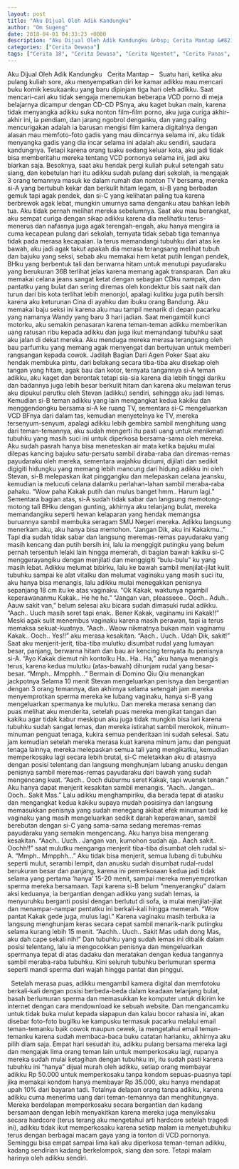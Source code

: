 ```yaml
---
layout: post
title: "Aku Dijual Oleh Adik Kandungku"
author: "Om Sugeng"
date: 2018-04-01 04:33:23 +0000
description: "Aku Dijual Oleh Adik Kandungku &nbsp; Cerita Mantap &#8211;\u00a0 \u00a0Suatu hari, ketika aku pulang kuliah sore, aku menyempatkan diri ke kamar adikku mau mencari buku komik kesukaanku yang baru dipinjam tig..."
categories: ["Cerita Dewasa"]
tags: ["Cerita 18", "Cerita Dewasa", "Cerita Ngentot", "Cerita Panas", "Cerita Pemerkosaan"]
---
```



Aku Dijual Oleh Adik Kandungku
&nbsp;
Cerita Mantap &#8211;   Suatu hari, ketika aku pulang kuliah sore, aku menyempatkan diri ke kamar adikku mau mencari buku komik kesukaanku yang baru dipinjam tiga hari oleh adikku. Saat mencari-cari aku tidak sengaja menemukan beberapa VCD porno di meja belajarnya dicampur dengan CD-CD PSnya, aku kaget bukan main, karena tidak menyangka adikku suka nonton film-film porno, aku juga curiga akhir-akhir ini, ia pendiam, dan jarang ngobrol denganku, dan yang paling mencurigakan adalah ia barusan mengisi film kamera digitalnya dengan alasan mau memfoto-foto gadis yang mau diincarnya selama ini, aku tidak menyangka gadis yang dia incar selama ini adalah aku sendiri, saudara kandungnya. Tetapi karena orang tuaku sedang keluar kota, aku jadi tidak bisa memberitahu mereka tentang VCD pornonya selama ini, jadi aku biarkan saja.
Besoknya, saat aku hendak pergi kuliah pukul setengah satu siang, dan kebetulan hari itu adikku sudah pulang dari sekolah, ia mengajak 3 orang temannya masuk ke dalam rumah dan nonton TV bersama, mereka si-A yang bertubuh kekar dan berkulit hitam legam, si-B yang berbadan gemuk tapi agak pendek, dan si-C yang kelihatan paling tua karena berbrewok agak lebat, mungkin umurnya sama denganku atau bahkan lebih tua. Aku tidak pernah melihat mereka sebelumnya.
Saat aku mau berangkat, aku sempat curiga dengan sikap adikku karena dia melihatku terus-menerus dan nafasnya juga agak terengah-engah, aku hanya mengira ia cuma kecapean pulang dari sekolah, ternyata tidak sebab tiga temannya tidak pada merasa kecapaian. Ia terus memandangi tubuhku dari atas ke bawah, aku jadi agak takut apakah dia merasa terangsang melihat tubuh dan bajuku yang seksi, sebab aku memakai hem ketat putih lengan pendek, BHku yang berbentuk tali dan berwarna hitam untuk menutupi payudaraku yang berukuran 36B terlihat jelas karena memang agak transparan. Dan aku memakai celana jeans sangat ketat dengan sebagian CDku nampak, dan pantatku yang bulat dan sering diremas oleh kondektur bis saat naik dan turun dari bis kota terlihat lebih menonjol, apalagi kulitku juga putih bersih karena aku keturunan Cina di ayahku dan ibuku orang Bandung.
Aku memakai baju seksi ini karena aku mau tampil menarik di depan pacarku yang namanya Wandy yang baru 3 hari jadian. Saat mengambil kunci motorku, aku semakin penasaran karena teman-teman adikku memberikan uang ratusan ribu kepada adikku dan juga ikut memandangi tubuhku saat aku jalan di dekat mereka. Aku menduga mereka merasa terangsang oleh bau parfumku yang memang agak menyengat dan bertujuan untuk memberi rangsangan kepada cowok. Jadilah Bagian Dari Agen Poker
Saat aku hendak membuka pintu, dari belakang secara tiba-tiba aku disekap oleh tangan yang hitam, agak bau dan kotor, ternyata tangannya si-A teman adikku, aku kaget dan berontak tetapi sia-sia karena dia lebih tinggi dariku dan badannya juga lebih besar berkulit hitam dan karena aku melawan terus aku dipukul perutku oleh Stevan (adikku) sendiri, sehingga aku jadi lemas. Kemudian si-B teman adikku yang lain mengangkat kedua kakiku dan menggendongku bersama si-A ke ruang TV, sementara si-C mengeluarkan VCD BFnya dari dalam tas, kemudian menyetelnya ke TV, mereka tersenyum-senyum, apalagi adikku lebih gembira sambil menghitung uang dari teman-temannya, aku sudah mengerti itu pasti uang untuk menikmati tubuhku yang masih suci ini untuk diperkosa bersama-sama oleh mereka.
Aku sudah pasrah hanya bisa meneteskan air mata ketika bajuku mulai dilepas kancing bajuku satu-persatu sambil diraba-raba dan diremas-remas payudaraku oleh mereka, sementara wajahku diciumi, dijilati dan sedikit digigiti hidungku yang memang lebih mancung dari hidung adikku ini oleh Stevan, si-B melepaskan ikat pinggangku dan melepaskan celana jeansku, kemudian ia melucuti celana dalamku perlahan-lahan sambil meraba-raba pahaku.
“Wow paha Kakak putih dan mulus banget hmm.. Harum lagi.”
Sementara bagian atas, si-A sudah tidak sabar dan langsung memotong-motong tali BHku dengan gunting, akhirnya aku telanjang bulat, mereka memandangiku seperti hewan kelaparan yang hendak memangsa buruannya sambil membuka seragam SMU Negeri mereka. Adikku langsung menerkam aku, aku hanya bisa memohon.
“Jangan Dik, aku ini Kakakmu..”
Tapi dia sudah tidak sabar dan langsung meremas-remas payudaraku yang masih kencang dan putih bersih ini, lalu ia menggigit putingku yang belum pernah tersentuh lelaki lain hingga memerah, di bagian bawah kakiku si-C menggerayangiku dengan menjilati dan menggigiti “bulu-bulu” ku yang masih lebat.
Adikku melumat bibirku, lalu ke bawah sambil menjilat-jilat kulit tubuhku sampai ke alat vitalku dan melumat vaginaku yang masih suci itu, aku hanya bisa menangis, lalu adikku mulai menegakkan penisnya sepanjang 18 cm itu ke atas vaginaku.
“Ok Kakak, waktunya ngambil keperawananmu Kakak.. He he he.”
“Jangan van, pleasseee.. Ooch.. Aduh.. Aauw sakit van,” belum selesai aku bicara sudah dimasuki rudal adikku.
“Aach.. Uuch masih seret tapi enak.. Bener Kakak, vaginamu ini Kakak!!”
Meski agak sulit menembus vaginaku karena masih perawan, tapi ia terus memaksa sekuat-kuatnya.
“Aach.. Waow nikmatnya bukan main vaginamu Kakak.. Ooch.. Yes!!” aku merasa kesakitan.
“Aach.. Uuch.. Udah Dik, sakit!”
Saat aku menjerit-jerit, tiba-tiba mulutku disumbat rudal yang lumayan besar, panjang, berwarna hitam dan bau air kencing ternyata itu penisnya si-A.
“Ayo Kakak diemut nih kontolku Ha.. Ha.. Ha,” aku hanya menangis terus, karena kedua mulutku (atas-bawah) dihunjam rudal yang besar-besar.
“Mmph.. Mmpphh…” Bermain di Domino Qiu Qiu menangkan jackpotnya
Selama 10 menit Stevan mengeluarkan penisnya dan bergantian dengan 3 orang temannya, dan akhirnya selama setengah jam mereka menyemprotkan sperma mereka ke lubang vaginaku, hanya si-B yang mengeluarkan spermanya ke mulutku. Dan mereka merasa senang dan puas melihat aku menderita, setelah puas mereka mengikat tangan dan kakiku agar tidak kabur meskipun aku juga tidak mungkin bisa lari karena tubuhku sudah sangat lemas, dan mereka istirahat sambil merokok, minum-minuman penguat tenaga, kukira semua penderitaan ini sudah selesai.
Satu jam kemudian setelah mereka merasa kuat karena minum jamu dan penguat tenaga lainnya, mereka melepaskan semua tali yang mengikatku, kemudian memperkosaku lagi secara lebih brutal, si-C meletakkan aku di atasnya dengan posisi telentang dan langsung menghunjam lubang anusku dengan penisnya sambil meremas-remas payudaraku dari bawah yang sudah mengencang kuat.
“Aach.. Ooch duburmu seret Kakak, tapi wuenak tenan.”
Aku hanya dapat menjerit kesakitan sambil menangis.
“Aach.. Jangan.. Ooch.. Sakit Mas.”
Lalu adikku menghampiriku, dia berada tepat di atasku dan mengangkat kedua kakiku supaya mudah posisinya dan langsung memasukkan penisnya yang sudah menegang akibat efek minuman tadi ke vaginaku yang masih mengeluarkan sedikit darah keperawanan, sambil berebutan dengan si-C yang sama-sama sedang meremas-remas payudaraku yang semakin mengencang. Aku hanya bisa mengerang kesakitan.
“Aach.. Uuch.. Jangan van, kumohon sudah aja.. Aach sakit.. Oochh!!” saat mulutku menganga menjerit tiba-tiba disumbat oleh rudal si-A.
“Mmph.. Mmpphh…”
Aku tidak bisa menjerit, semua lubang di tubuhku seperti mulut, serambi lempit, dan anusku sudah disumbat rudal-rudal berukuran besar dan panjang, karena ini pemerkosaan kedua jadi tidak selama yang pertama ‘hanya’ 15-20 menit, sampai mereka menyemprotkan sperma mereka bersamaan.
Tapi karena si-B belum “menyerangku” dalam aksi keduanya, ia bergantian dengan adikku yang sudah lemas, ia menyuruhku berganti posisi dengan berlutut di sofa, ia mulai menjilat-jilat dan menampar-nampar pentatku ini berkali-kali hingga memerah.
“Wow pantat Kakak gede juga, mulus lagi.”
Karena vaginaku masih terbuka ia langsung menghunjam keras secara cepat sambil menarik-narik putingku selama kurang lebih 15 menit.
“Aachh.. Uuch.. Sakit Mas udah dong Mas, aku dah cape sekali nih!”
Dan tubuhku yang sudah lemas ini dibalik dalam posisi telentang, lalu ia mengocokkan penisnya dan mengeluarkan spermanya tepat di atas dadaku dan meratakan dengan kedua tangannya sambil meraba-raba tubuhku. Kini seluruh tubuhku berlumuran sperma seperti mandi sperma dari wajah hingga pantat dan pinggul.
&nbsp;

&nbsp;
Setelah merasa puas, adikku mengambil kamera digital dan memfotoku berkali-kali dengan posisi berbeda-beda dalam keadaan telanjang bulat, basah berlumuran sperma dan memasukkan ke komputer untuk dikirim ke internet dengan cara mendownload ke sebuah website. Dan mengancamku untuk tidak buka mulut kepada siapapun dan kalau bocor rahasia ini, akan disebar foto-foto bugilku ke kampusku termasuk pacarku melalui email teman-temanku baik cowok maupun cewek, ia mengetahui email teman-temanku karena sudah membaca-baca buku catatan harianku, akhirnya aku pilih diam saja.
Empat hari sesudah itu, adikku pulang bersama mereka lagi dan mengajak lima orang teman lain untuk memperkosaku lagi, rupanya mereka sudah mulai ketagihan dengan tubuhku ini, itu sudah pasti karena tubuhku ini “hanya” dijual murah oleh adikku, setiap orang membayar adikku Rp 50.000 untuk memperkosaku tanpa kondom sepuas-puasnya tapi jika memakai kondom hanya membayar Rp 35.000, aku hanya mendapat upah 10% dari bayaran tadi.
Totalnya delapan orang tanpa adikku, karena adikku cuma menerima uang dari teman-temannya dan menghitungnya. Mereka berdelapan memperkosaku secara bergantian dan kadang bersamaan dengan lebih menyakitkan karena mereka juga menyiksaku secara hardcore (terus terang aku mengetahui arti hardcore setelah tragedi ini), adikku tidak ikut memperkosaku karena setiap malam ia menyetubuhiku terus dengan berbagai macam gaya yang ia tonton di VCD pornonya.
Seminggu bisa empat sampai lima kali aku diperkosa teman-teman adikku, kadang sendirian kadang berkelompok, siang dan sore. Tetapi malam harinya oleh adikku sendiri.
